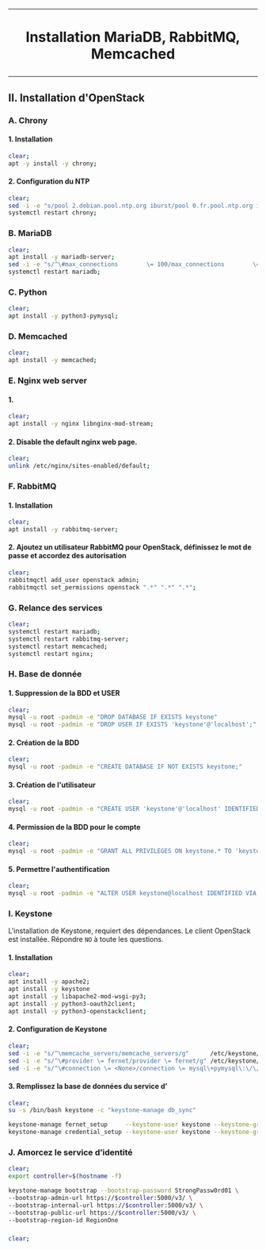 --------------------------------------------------------------------------------------------------------------------------------
# <p align='center'> Installation MariaDB, RabbitMQ, Memcached </p>
--------------------------------------------------------------------------------------------------------------------------------
##  II. Installation d'OpenStack
### A. Chrony
#### 1. Installation
```bash
clear;
apt -y install -y chrony;
```

#### 2. Configuration du NTP
```bash
clear;
sed -i -e "s/pool 2.debian.pool.ntp.org iburst/pool 0.fr.pool.ntp.org iburst/g" /etc/chrony/chrony.conf;
systemctl restart chrony;
```

### B. MariaDB
```bash
clear;
apt install -y mariadb-server;
sed -i -e "s/^\#max_connections        \= 100/max_connections        \= 700/g" /etc/mysql/mariadb.conf.d/50-server.cnf;
systemctl restart mariadb;
```

### C. Python
```bash
clear;
apt install -y python3-pymysql;
```

### D. Memcached
```bash
clear;
apt install -y memcached;
```

### E. Nginx web server
#### 1.
```bash
clear;
apt install -y nginx libnginx-mod-stream;
```

#### 2. Disable the default nginx web page.
```bash
clear;
unlink /etc/nginx/sites-enabled/default;
```

### F. RabbitMQ
#### 1. Installation
```bash
clear;
apt install -y rabbitmq-server;
```

#### 2. Ajoutez un utilisateur RabbitMQ pour OpenStack, définissez le mot de passe et accordez des autorisation
```bash
clear;
rabbitmqctl add_user openstack admin;
rabbitmqctl set_permissions openstack ".*" ".*" ".*";
```

### G. Relance des services
```bash
clear;
systemctl restart mariadb;
systemctl restart rabbitmq-server;
systemctl restart memcached;
systemctl restart nginx;
```


### H. Base de donnée
#### 1. Suppression de la BDD et USER
```bash
clear;
mysql -u root -padmin -e "DROP DATABASE IF EXISTS keystone"
mysql -u root -padmin -e "DROP USER IF EXISTS 'keystone'@'localhost';"
```

#### 2. Création de la BDD
```bash
clear;
mysql -u root -padmin -e "CREATE DATABASE IF NOT EXISTS keystone;"
```
#### 3. Création de l'utilisateur
```bash
clear;
mysql -u root -padmin -e "CREATE USER 'keystone'@'localhost' IDENTIFIED BY 'admin';"
```
#### 4. Permission de la BDD pour le compte
```bash
clear;
mysql -u root -padmin -e "GRANT ALL PRIVILEGES ON keystone.* TO 'keystone'@'localhost';"
```
#### 5. Permettre l'authentification
```bash
clear;
mysql -u root -padmin -e "ALTER USER keystone@localhost IDENTIFIED VIA mysql_native_password USING PASSWORD('admin');"
```

### I. Keystone
L'installation de Keystone, requiert des dépendances. Le client OpenStack est installée. Répondre `NO` à toute les questions.
#### 1. Installation
```bash
clear;
apt install -y apache2;
apt install -y keystone
apt install -y libapache2-mod-wsgi-py3;
apt install -y python3-oauth2client;
apt install -y python3-openstackclient;
```

#### 2. Configuration de Keystone
```bash
clear;
sed -i -e "s/^\memcache_servers/memcache_servers/g"      /etc/keystone/keystone.conf;
sed -i -e "s/^\#provider \= fernet/provider \= fernet/g" /etc/keystone/keystone.conf;
sed -i -e "s/^\#connection \= <None>/connection \= mysql\+pymysql\:\/\/keystone\:admin\@localhost\/keystone/g"    /etc/keystone/keystone.conf;
```


#### 3. Remplissez la base de données du service d’
```bash
clear;
su -s /bin/bash keystone -c "keystone-manage db_sync"
```

```bash
keystone-manage fernet_setup     --keystone-user keystone --keystone-group keystone;
keystone-manage credential_setup --keystone-user keystone --keystone-group keystone;
```


### J. Amorcez le service d’identité
```bash
clear;
export controller=$(hostname -f)

keystone-manage bootstrap --bootstrap-password StrongPassw0rd01 \
--bootstrap-admin-url https://$controller:5000/v3/ \
--bootstrap-internal-url https://$controller:5000/v3/ \
--bootstrap-public-url https://$controller:5000/v3/ \
--bootstrap-region-id RegionOne
```


### 
```bash
clear;
```



